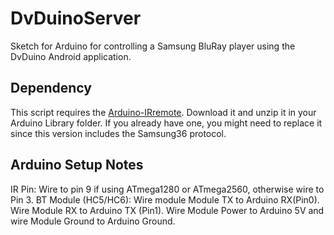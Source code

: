 # DvDuinoServer
Sketch for Arduino for controlling a Samsung BluRay player using the DvDuino Android application.

## Dependency
This script requires the [Arduino-IRremote](https://github.com/CodeMinion/Arduino-IRremote). Download it and unzip it in your Arduino Library folder. If you already have one, you might need to replace it since this version includes the Samsung36 protocol.

## Arduino Setup Notes
IR Pin: Wire to pin 9 if using ATmega1280 or ATmega2560, otherwise wire to Pin 3.
BT Module (HC5/HC6): Wire module Module TX to Arduino RX(Pin0). Wire Module RX to Arduino TX (Pin1). Wire Module Power to Arduino 5V and wire Module Ground to Arduino Ground. 
